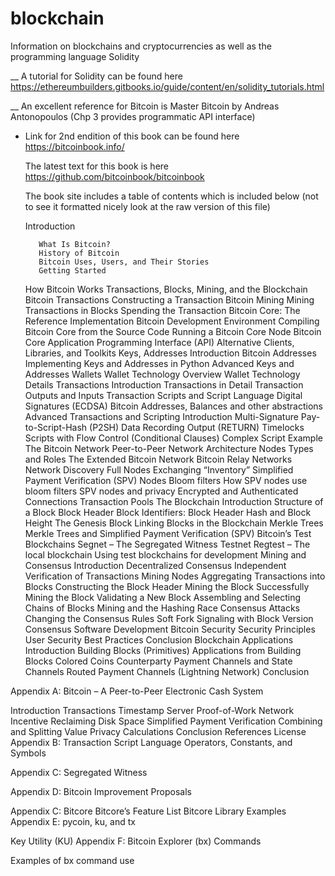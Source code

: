 # blockchain
Information on blockchains and cryptocurrencies as well as the programming language Solidity

__ A tutorial for Solidity can be found here https://ethereumbuilders.gitbooks.io/guide/content/en/solidity_tutorials.html

__ An excellent reference for Bitcoin is Master Bitcoin by Andreas Antonopoulos (Chp 3 provides programmatic API interface)
   + Link for 2nd endition of this book can be found here https://bitcoinbook.info/
   
     The latest text for this book is here https://github.com/bitcoinbook/bitcoinbook
     
     The book site includes a table of contents which is included below (not to see it formatted nicely look at the raw version of this file)
     
        Introduction
        
            What Is Bitcoin?            
            History of Bitcoin            
            Bitcoin Uses, Users, and Their Stories
            Getting Started
        How Bitcoin Works
            Transactions, Blocks, Mining, and the Blockchain
            Bitcoin Transactions
            Constructing a Transaction
            Bitcoin Mining
            Mining Transactions in Blocks
            Spending the Transaction
        Bitcoin Core: The Reference Implementation
            Bitcoin Development Environment
            Compiling Bitcoin Core from the Source Code
            Running a Bitcoin Core Node
            Bitcoin Core Application Programming Interface (API)
            Alternative Clients, Libraries, and Toolkits
        Keys, Addresses
            Introduction
            Bitcoin Addresses
            Implementing Keys and Addresses in Python
            Advanced Keys and Addresses
        Wallets
            Wallet Technology Overview
            Wallet Technology Details
        Transactions
            Introduction
            Transactions in Detail
            Transaction Outputs and Inputs
            Transaction Scripts and Script Language
            Digital Signatures (ECDSA)
            Bitcoin Addresses, Balances and other abstractions
        Advanced Transactions and Scripting
            Introduction
            Multi-Signature
            Pay-to-Script-Hash (P2SH)
            Data Recording Output (RETURN)
            Timelocks
            Scripts with Flow Control (Conditional Clauses)
            Complex Script Example
        The Bitcoin Network
            Peer-to-Peer Network Architecture
            Nodes Types and Roles
            The Extended Bitcoin Network
            Bitcoin Relay Networks
            Network Discovery
            Full Nodes
            Exchanging “Inventory”
            Simplified Payment Verification (SPV) Nodes
            Bloom filters
            How SPV nodes use bloom filters
            SPV nodes and privacy
            Encrypted and Authenticated Connections
            Transaction Pools
        The Blockchain
            Introduction
            Structure of a Block
            Block Header
            Block Identifiers: Block Header Hash and Block Height
            The Genesis Block
            Linking Blocks in the Blockchain
            Merkle Trees
            Merkle Trees and Simplified Payment Verification (SPV)
            Bitcoin’s Test Blockchains
            Segnet – The Segregated Witness Testnet
            Regtest – The local blockchain
            Using test blockchains for development
        Mining and Consensus
            Introduction
            Decentralized Consensus
            Independent Verification of Transactions
            Mining Nodes
            Aggregating Transactions into Blocks
            Constructing the Block Header
            Mining the Block
            Successfully Mining the Block
            Validating a New Block
            Assembling and Selecting Chains of Blocks
            Mining and the Hashing Race
            Consensus Attacks
            Changing the Consensus Rules
            Soft Fork Signaling with Block Version
            Consensus Software Development
        Bitcoin Security
            Security Principles
            User Security Best Practices
            Conclusion
        Blockchain Applications
            Introduction
            Building Blocks (Primitives)
            Applications from Building Blocks
            Colored Coins
            Counterparty
            Payment Channels and State Channels
            Routed Payment Channels (Lightning Network)
            Conclusion
            
Appendix A: Bitcoin – A Peer-to-Peer Electronic Cash System

Introduction
Transactions
Timestamp Server
Proof-of-Work
Network
Incentive
Reclaiming Disk Space
Simplified Payment Verification
Combining and Splitting Value
Privacy
Calculations
Conclusion
References
License
Appendix B: Transaction Script Language Operators, Constants, and Symbols

Appendix C: Segregated Witness

Appendix D: Bitcoin Improvement Proposals

Appendix C: Bitcore
Bitcore’s Feature List
Bitcore Library Examples
Appendix E: pycoin, ku, and tx

Key Utility (KU)
Appendix F: Bitcoin Explorer (bx) Commands

Examples of bx command use
